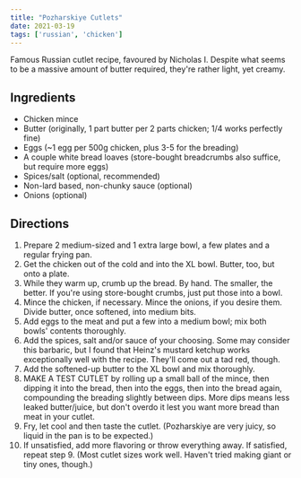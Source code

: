 ```yaml
---
title: "Pozharskiye Cutlets"
date: 2021-03-19
tags: ['russian', 'chicken']
---
```


Famous Russian cutlet recipe, favoured by Nicholas I.
Despite what seems to be a massive amount of butter required, they're rather light, yet creamy.

## Ingredients

- Chicken mince
- Butter (originally, 1 part butter per 2 parts chicken; 1/4 works perfectly fine)
- Eggs (~1 egg per 500g chicken, plus 3-5 for the breading)
- A couple white bread loaves (store-bought breadcrumbs also suffice, but require more eggs)
- Spices/salt (optional, recommended)
- Non-lard based, non-chunky sauce (optional)
- Onions (optional)

## Directions

1. Prepare 2 medium-sized and 1 extra large bowl, a few plates and a regular frying pan.
2. Get the chicken out of the cold and into the XL bowl. Butter, too, but onto a plate.
4. While they warm up, crumb up the bread. By hand. The smaller, the better. If you're using store-bought crumbs, just put those into a bowl.
5. Mince the chicken, if necessary. Mince the onions, if you desire them. Divide butter, once softened, into medium bits.
6. Add eggs to the meat and put a few into a medium bowl; mix both bowls' contents thoroughly.
7. Add the spices, salt and/or sauce of your choosing. Some may consider this barbaric, but I found that Heinz's mustard ketchup works exceptionally well with the recipe. They'll come out a tad red, though.
8. Add the softened-up butter to the XL bowl and mix thoroughly.
9. MAKE A TEST CUTLET by rolling up a small ball of the mince, then dipping it into the bread, then into the eggs, then into the bread again, compounding the breading slightly between dips. More dips means less leaked butter/juice, but don't overdo it lest you want more bread than meat in your cutlet.
10. Fry, let cool and then taste the cutlet. (Pozharskiye are very juicy, so liquid in the pan is to be expected.)
11. If unsatisfied, add more flavoring or throw everything away. If satisfied, repeat step 9. (Most cutlet sizes work well. Haven't tried making giant or tiny ones, though.)
